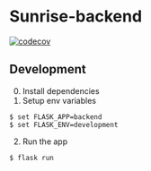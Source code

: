# Sunrise-backend
[![codecov](https://codecov.io/gh/hjwk/sunrise-backend/branch/main/graph/badge.svg?token=O6YCVOAMI0)](https://codecov.io/gh/hjwk/sunrise-backend)

## Development
0. Install dependencies
1. Setup env variables
```
$ set FLASK_APP=backend
$ set FLASK_ENV=development
```
2. Run the app
```
$ flask run
```
